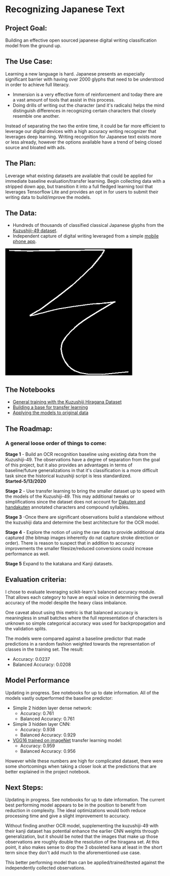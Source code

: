 # Recognizing Japanese Text

## Project Goal:
Building an effective open sourced japanese digital writing classification model from the ground up.

## The Use Case:
Learning a new language is hard. Japanese presents an especially significant barrier with having over 2000 glyphs that need to be understood in order to achieve full literacy.
* Immersion is a very effective form of reinforcement and today there are a vast amount of tools that assist in this process.
* Doing drills of writing out the character (and it's radicals) helps the mind distinguish differences in recognizing certain characters that closely resemble one another.

Instead of separating the two the entire time, it could be far more efficient to leverage our digital devices with a high accuracy writing recognizer that leverages deep learning. Writing recognition for Japanese text exists more or less already, however the options available have a trend of being closed source and bloated with ads.

## The Plan:

Leverage what existing datasets are available that could be applied for immediate baseline evaluation/transfer learning. Begin collecting data with a stripped down app, but transition it into a full fledged learning tool that leverages Tensorflow Lite and provides an opt in for users to submit their writing data to build/improve the models.

## The Data:
* Hundreds of thousands of classified classical Japanese glyphs from the [Kuzushiji-49 dataset](https://github.com/rois-codh/kmnist/tree/12d650ef8a97d4e051d7650644912f9500067df6).
* Independent capture of digital writing leveraged from a simple [mobile phone app](https://github.com/coreyryanhanson/choubenkyo_kivy_app).

<img src ="img/so-smooth.png" alt="character drawn using the app"></img>

## The Notebooks
* [General training with the Kuzushiji Hiragana Dataset](initial_findings/kuzushiji_notebook.ipynb)
* [Building a base for transfer learning](initial_findings/kanji_transfer.ipynb)
* [Applying the models to original data](initial_findings/modeling_with_new_data.ipynb)

## The Roadmap:
### A general loose order of things to come:
**Stage 1** - Build an OCR recognition baseline using existing data from the Kuzushiji-49. The observations have a degree of separation from the goal of this project, but it also provides an advantages in terms of baseline/future generalizations in that it's classification is a more difficult task since the historical kuzushiji script is less standardized.<br>**Started-5/13/2020**

**Stage 2** - Use transfer learning to bring the smaller dataset up to speed with the models of the Kuzushiji-49. This may additional tweaks or simplifications since the dataset does not account for [Dakuten and handakuten](https://en.wikipedia.org/wiki/Dakuten_and_handakuten) annotated characters and compound syllables.

**Stage 3** -Once there are significant observations build a standalone without the kuzushiji data and determine the best architecture for the OCR model.

**Stage 4** -  Explore the notion of using the raw data to provide additional data captured (the bitmap images inherently do nat capture stroke direction or order). There is reason to suspect that in addition to accuracy improvements the smaller filesize/reduced conversions could increase performance as well.

**Stage 5** Expand to the katakana and Kanji datasets.

## Evaluation criteria:

I chose to evaluate leveraging scikit-learn's balanced accuracy module. That allows each category to have an equal voice in determining the overall accuracy of the model despite the heavy class imbalance.

One caveat about using this metric is that balanced accuracy is meaningless in small batches where the full representation of characters is unknown so simple categorical accuracy was used for backpropogation and the validation splits.

The models were compared against a baseline predictor that made predictions in a random fashion weighted towards the representation of classes in the training set. The result:
* Accuracy: 0.0237
* Balanced Accuracy: 0.0208

## Model Performance
Updating in progress. See notebooks for up to date information.
All of the models vastly outperformed the baseline predictor:
* Simple 2 hidden layer dense network:
    * Accuracy: 0.761
    * Balanced Accuracy: 0.761
* Simple 3 hidden layer CNN:
    * Accuracy: 0.938
    * Balanced Accuracy: 0.929
* [VGG16 trained on imageNet](https://www.tensorflow.org/api_docs/python/tf/keras/applications/VGG16) transfer learning model:
    * Accuracy: 0.959
    * Balanced Accuracy: 0.956

However while these numbers are high for complicated dataset, there were some shortcomings when taking a closer look at the predictions that are better explained in the project notebook.

## Next Steps:
Updating in progress. See notebooks for up to date information.
The current best performing model appears to be in the position to benefit from reduction in complexity. The ideal optimizations would both reduce processing time and give a slight improvement to accuracy.

Without finding another OCR model, supplementing the kuzushiji-49 with their kanji dataset has potential enhance the earlier CNN weights through generalization, but it should be noted that the images that make up those observations are roughly double the resolution of the hiragana set. At this point, it also makes sense to drop the 3 obsoleted kana at least in the short term since they don't add much to the aforementioned use case.

This better performing model than can be applied/trained/tested against the independently collected observations.
